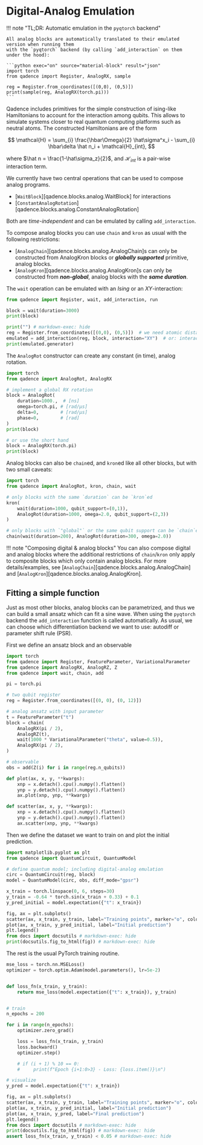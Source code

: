 # Digital-Analog Emulation

!!! note "TL;DR: Automatic emulation in the `pyqtorch` backend"

    All analog blocks are automatically translated to their emulated version when running them
    with the `pyqtorch` backend (by calling `add_interaction` on them under the hood):

    ```python exec="on" source="material-block" result="json"
    import torch
    from qadence import Register, AnalogRX, sample

    reg = Register.from_coordinates([(0,0), (0,5)])
    print(sample(reg, AnalogRX(torch.pi)))
    ```


Qadence includes primitives for the simple construction of ising-like
Hamiltonians to account for the interaction among qubits.  This allows to
simulate systems closer to real quantum computing platforms such as
neutral atoms. The constructed Hamiltonians are of the form

$$
\mathcal{H} = \sum_{i} \frac{\hbar\Omega}{2} \hat\sigma^x_i - \sum_{i} \hbar\delta \hat n_i  + \mathcal{H}_{int},
$$


where $\hat n = \frac{1-\hat\sigma_z}{2}$, and $\mathcal{H}_{int}$ is a pair-wise interaction term.


We currently have two central operations that can be used to compose analog programs.

- [`WaitBlock`][qadence.blocks.analog.WaitBlock] for interactions
- [`ConstantAnalogRotation`][qadence.blocks.analog.ConstantAnalogRotation]

Both are _time-independent_ and can be emulated by calling `add_interaction`.

To compose analog blocks you can use `chain` and `kron` as usual with the following restrictions:

- [`AnalogChain`][qadence.blocks.analog.AnalogChain]s can only be constructed from AnalogKron blocks
  or _**globally supported**_ primitive, analog blocks.
- [`AnalogKron`][qadence.blocks.analog.AnalogKron]s can only be constructed from _**non-global**_,
  analog blocks with the _**same duration**_.

The `wait` operation can be emulated with an *Ising* or an $XY$-interaction:

```python exec="on" source="material-block" result="json"
from qadence import Register, wait, add_interaction, run

block = wait(duration=3000)
print(block)

print("") # markdown-exec: hide
reg = Register.from_coordinates([(0,0), (0,5)])  # we need atomic distances
emulated = add_interaction(reg, block, interaction="XY")  # or: interaction="Ising"
print(emulated.generator)
```


The `AnalogRot` constructor can create any constant (in time), analog rotation.

```python exec="on" source="material-block" result="json"
import torch
from qadence import AnalogRot, AnalogRX

# implement a global RX rotation
block = AnalogRot(
    duration=1000.,  # [ns]
    omega=torch.pi, # [rad/μs]
    delta=0,        # [rad/μs]
    phase=0,        # [rad]
)
print(block)

# or use the short hand
block = AnalogRX(torch.pi)
print(block)
```

Analog blocks can also be `chain`ed, and `kron`ed like all other blocks, but with two small caveats:

```python exec="on" source="material-block"
import torch
from qadence import AnalogRot, kron, chain, wait

# only blocks with the same `duration` can be `kron`ed
kron(
    wait(duration=1000, qubit_support=(0,1)),
    AnalogRot(duration=1000, omega=2.0, qubit_support=(2,3))
)

# only blocks with `"global"` or the same qubit support can be `chain`ed
chain(wait(duration=200), AnalogRot(duration=300, omega=2.0))
```

!!! note "Composing digital & analog blocks"
    You can also compose digital and analog blocks where the additional restrictions of `chain`/`kron`
    only apply to composite blocks which only contain analog blocks. For more details/examples, see
    [`AnalogChain`][qadence.blocks.analog.AnalogChain] and [`AnalogKron`][qadence.blocks.analog.AnalogKron].


## Fitting a simple function

Just as most other blocks, analog blocks can be parametrized, and thus we can build a
small ansatz which can fit a sine wave. When using the `pyqtorch` backend the
`add_interaction` function is called automatically. As usual, we can choose which
differentiation backend we want to use: autodiff or parameter shift rule (PSR).

First we define an ansatz block and an observable
```python exec="on" source="material-block" session="sin"
import torch
from qadence import Register, FeatureParameter, VariationalParameter
from qadence import AnalogRX, AnalogRZ, Z
from qadence import wait, chain, add

pi = torch.pi

# two qubit register
reg = Register.from_coordinates([(0, 0), (0, 12)])

# analog ansatz with input parameter
t = FeatureParameter("t")
block = chain(
    AnalogRX(pi / 2),
    AnalogRZ(t),
    wait(1000 * VariationalParameter("theta", value=0.5)),
    AnalogRX(pi / 2),
)

# observable
obs = add(Z(i) for i in range(reg.n_qubits))
```

```python exec="on" session="sin"
def plot(ax, x, y, **kwargs):
    xnp = x.detach().cpu().numpy().flatten()
    ynp = y.detach().cpu().numpy().flatten()
    ax.plot(xnp, ynp, **kwargs)

def scatter(ax, x, y, **kwargs):
    xnp = x.detach().cpu().numpy().flatten()
    ynp = y.detach().cpu().numpy().flatten()
    ax.scatter(xnp, ynp, **kwargs)
```

Then we define the dataset we want to train on and plot the initial prediction.
```python exec="on" source="material-block" html="1" result="json" session="sin"
import matplotlib.pyplot as plt
from qadence import QuantumCircuit, QuantumModel

# define quantum model; including digital-analog emulation
circ = QuantumCircuit(reg, block)
model = QuantumModel(circ, obs, diff_mode="gpsr")

x_train = torch.linspace(0, 6, steps=30)
y_train = -0.64 * torch.sin(x_train + 0.33) + 0.1
y_pred_initial = model.expectation({"t": x_train})

fig, ax = plt.subplots()
scatter(ax, x_train, y_train, label="Training points", marker="o", color="green")
plot(ax, x_train, y_pred_initial, label="Initial prediction")
plt.legend()
from docs import docsutils # markdown-exec: hide
print(docsutils.fig_to_html(fig)) # markdown-exec: hide
```

The rest is the usual PyTorch training routine.
```python exec="on" source="material-block" html="1" result="json" session="sin"
mse_loss = torch.nn.MSELoss()
optimizer = torch.optim.Adam(model.parameters(), lr=5e-2)


def loss_fn(x_train, y_train):
    return mse_loss(model.expectation({"t": x_train}), y_train)


# train
n_epochs = 200

for i in range(n_epochs):
    optimizer.zero_grad()

    loss = loss_fn(x_train, y_train)
    loss.backward()
    optimizer.step()

    # if (i + 1) % 10 == 0:
    #     print(f"Epoch {i+1:0>3} - Loss: {loss.item()}\n")

# visualize
y_pred = model.expectation({"t": x_train})

fig, ax = plt.subplots()
scatter(ax, x_train, y_train, label="Training points", marker="o", color="green")
plot(ax, x_train, y_pred_initial, label="Initial prediction")
plot(ax, x_train, y_pred, label="Final prediction")
plt.legend()
from docs import docsutils # markdown-exec: hide
print(docsutils.fig_to_html(fig)) # markdown-exec: hide
assert loss_fn(x_train, y_train) < 0.05 # markdown-exec: hide
```

